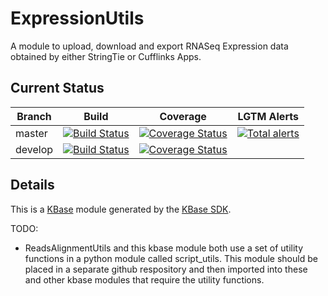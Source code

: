 # ExpressionUtils
A module to upload, download and export RNASeq Expression data obtained by either StringTie or Cufflinks Apps.

## Current Status

| Branch  | Build                                                              | Coverage                                                                         | LGTM Alerts                                                     |
| ------- | ------------------------------------------------------------------ | -------------------------------------------------------------------------------- | --------------------------------------------------------------- |
| master  | [![Build Status](https://travis-ci.org/kbaseapps/ReadsUtils.svg?branch=master)](https://travis-ci.org/kbaseapps/ReadsUtils)  | [![Coverage Status](https://coveralls.io/repos/github/kbaseapps/ReadsUtils/badge.svg?branch=master)](https://coveralls.io/github/kbaseapps/ReadsUtils?branch=master)  | [![Total alerts](https://img.shields.io/lgtm/alerts/g/kbaseapps/ReadsUtils.svg?logo=lgtm&logoWidth=18)](https://lgtm.com/projects/g/kbaseapps/ReadsUtils/alerts/)  |
| develop  | [![Build Status](https://travis-ci.org/kbaseapps/ReadsUtils.svg?branch=develop)](https://travis-ci.org/kbaseapps/ReadsUtils)  | [![Coverage Status](https://coveralls.io/repos/github/kbaseapps/ReadsUtils/badge.svg?branch=develop)](https://coveralls.io/github/kbaseapps/ReadsUtils?branch=develop)  |  |


## Details
This is a [KBase](https://kbase.us) module generated by the [KBase SDK](https://github.com/kbase/kb_sdk).

TODO:
- ReadsAlignmentUtils and this kbase module both use a set of utility functions in a python module
called script_utils. This module should be placed in a separate github respository and then imported
into these and other kbase modules that require the utility functions.
